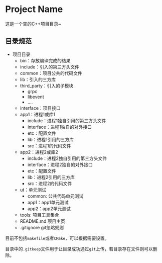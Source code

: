 # Project Name

这是一个空的C++项目目录~

## 目录规范

- 项目目录
  - bin：存放编译完成的结果
  - include：引入的第三方头文件
  - common：项目公共的代码文件
  - lib：引入的三方库
  - third_party：引入的子模块
    - grpc
    - libevent
    - ....
  - interface：项目接口
  - app1：进程1或库1
    - include：进程1独自引用的第三方头文件
    - interface：进程1独自的对外接口
    - etc：配置文件
    - lib：进程1引用的三方库
    - src：进程1的代码文件
  - app2：进程2或库2
    - include：进程2独自引用的第三方头文件
    - interface：进程2独自的对外接口
    - etc：配置文件
    - lib：进程2引用的三方库
    - src：进程2的代码文件
  - ut：单元测试
    - common: 公共代码单元测试
    - app1：app1单元测试
    - app2：app2单元测试
  - tools: 项目工具集合
  - README.md 项目主页
  - .gitignore git忽略规则

目前不包括`makefile`或者`CMake`，可以根据需要设置。

目录中的`.gitkeep`文件用于让目录成功通过`git`上传，若目录存在文件则可以删除。